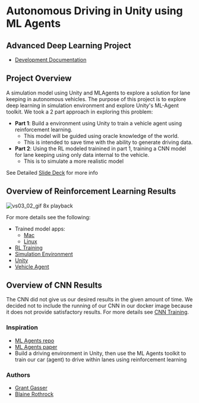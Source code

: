# Autonomous Driving in Unity using ML Agents 
## Advanced Deep Learning Project

* [Development Documentation](docs/README.md)

## Project Overview
A simulation model using Unity and MLAgents to explore a solution for lane keeping in autonomous vehicles. The purpose of this project is to explore deep learning in simulation environment and explore Unity's ML-Agent toolkit. We took a 2 part approach in exploring this problem:

* **Part 1**: Build a environment using Unity to train a vehicle agent using reinforcement learning.
  * This model will be guided using oracle knowledge of the world.
  * This is intended to save time with the ability to generate driving data.
* **Part 2**: Using the RL modeled trainined in part 1, training a CNN model for lane keeping using only data internal to the vehicle.
  * This is to simulate a more realistic model

See Detailed [Slide Deck](docs/presentation_deck.pdf) for more info

## Overview of Reinforcement Learning Results
![vs03_02_gif](docs/images/vs03/vs03_02_full_track_8x.gif)
8x playback

For more details see the following: 
* Trained model apps:
  * [Mac](https://blainerothrock-public.s3.us-east-2.amazonaws.com/autonomous-vehicle-sim/submission/mac_road003_vs_03_02.zip)
  * [Linux](https://blainerothrock-public.s3.us-east-2.amazonaws.com/autonomous-vehicle-sim/submission/linux_road003_vs03_02.zip)
* [RL Training](docs/rl_training.md)
* [Simulation Environment](docs/simulation_environment.md)
* [Unity](docs/Unity.md)
* [Vehicle Agent](docs/vehicle_agent.md)

## Overview of CNN Results
The CNN did not give us our desired results in the given amount of time. We decided not to include the running of our CNN in our docker image because it does not provide satisfactory results. For more details see [CNN Training](docs/cnn.md).

### Inspiration
* [ML Agents repo](https://github.com/Unity-Technologies/ml-agents)
* [ML Agents paper](https://arxiv.org/pdf/1809.02627.pdf)
* Build a driving environment in Unity, then use the ML Agents toolkit to train our car (agent) to drive within lanes using reinforcement learning

### Authors
* [Grant Gasser](https://www.linkedin.com/in/grantgasser/)
* [Blaine Rothrock](https://www.linkedin.com/in/brothrock/)

